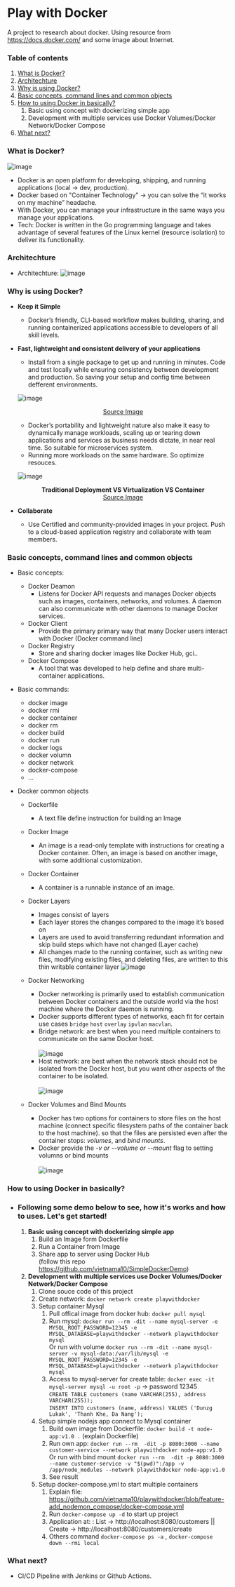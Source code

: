 # Play with Docker
A project to research about docker.
Using resource from https://docs.docker.com/ and some image about Internet.
### Table of contents

1.  [What is Docker?](#what-is-docker)
2.  [Architechture](#architechture)
3.  [Why is using Docker?](#why-is-using-docker)
4.  [Basic concepts, command lines and common objects](#basic-concepts-command-lines-and-common-objects)
5.  [How to using Docker in basically?](#how-to-using-docker-in-basically)
	1. Basic using concept with dockerizing simple app
	2. Development with multiple services use Docker Volumes/Docker Network/Docker Compose
7.  [What next?](#what-next)

### What is Docker?
![image](https://user-images.githubusercontent.com/15383075/171147109-8bff0707-be72-45ae-9c54-aaedf5578f2a.png)

- Docker is an open platform for developing, shipping, and running applications (local -> dev, production).
- Docker based on "Container Technology" -> you can solve the “it works on my machine” headache.
- With Docker, you can manage your infrastructure in the same ways you manage your applications.
- Tech: Docker is written in the Go programming language and takes advantage of several features of the Linux kernel (resource isolation) to deliver its functionality.

### Architechture
	
- Architechture:
![image](https://user-images.githubusercontent.com/15383075/170934097-435dd734-491c-4666-8703-42f8654e79d9.png)


### Why is using Docker?
- **Keep it Simple**
	- Docker’s friendly, CLI-based workflow makes building, sharing, and running containerized applications accessible to developers of all skill levels.
	
- **Fast, lightweight and consistent delivery of your applications**
	- Install from a single package to get up and running in minutes. Code and test locally while ensuring consistency between development and production. So saving your setup and config time between defferent environments.
	
	![image](https://user-images.githubusercontent.com/15383075/170947710-b9f8514d-cc60-4c17-a6e0-5717272521ab.png)
	<p align="center"><a href="https://accesto.com/blog/static/b4950fbfb56324ada87c9064046769b1/3c492/docker-explained-5.png">Source Image</a></p>
	
	- Docker’s portability and lightweight nature also make it easy to dynamically manage workloads, scaling up or tearing down applications and services as business needs dictate, in near real time. So suitable for microservices system.
	- Running more workloads on the same hardware. So optimize resouces.
	
	![image](https://user-images.githubusercontent.com/15383075/172748823-ab2fb79f-f133-4b02-ad60-50f6c7a424f4.png)
	<p align="center"><b>Traditional Deployment VS Virtualization VS Container</b><br><a href="https://www.linkedin.com/pulse/traditional-deployment-vs-virtualization-container-shazly-abozeid">Source Image</a></p>

- **Collaborate**
	- Use Certified and community-provided images in your project. Push to a cloud-based application registry and collaborate with team members.


### Basic concepts, command lines and common objects
- Basic concepts:
	- Docker Deamon
		- Listens for Docker API requests and manages Docker objects such as images, containers, networks, and volumes. A daemon can also communicate with other daemons to manage Docker services.
	- Docker Client
		- Provide the primary primary way that many Docker users interact with Docker (Docker command line)
	- Docker Registry
		- Store and sharing docker images like Docker Hub, gci..
	- Docker Compose
		- A tool that was developed to help define and share multi-container applications. 

- Basic commands:
	- docker image
	- docker rmi
	- docker container
	- docker rm
	- docker build
	- docker run 
	- docker logs
	- docker volumn
	- docker network
	- docker-compose
	- ...

- Docker common objects
	- Dockerfile
		- A text file define instruction for building an Image
	- Docker Image
		- An image is a read-only template with instructions for creating a Docker container. Often, an image is based on another image, with some additional customization.
	- Docker Container
		- A container is a runnable instance of an image.
	- Docker Layers
		- Images consist of layers
		- Each layer stores the changes compared to the image it’s based on
		- Layers are used to avoid transferring redundant information and skip build steps which have not changed (Layer cache)
		- All changes made to the running container, such as writing new files, modifying existing files, and deleting files, are written to this thin writable container layer
	![image](https://user-images.githubusercontent.com/15383075/173273962-7e09c389-3056-4b38-a9dd-c0b4400c1ad5.png)

	- Docker Networking
		- Docker networking is primarily used to establish communication between Docker containers and the outside world via the host machine where the Docker daemon is running.
		- Docker supports different types of networks, each fit for certain use cases `bridge` `host` `overlay` `ipvlan` `macvlan`.
		- Bridge network: are best when you need multiple containers to communicate on the same Docker host. <br><br>
		![image](https://user-images.githubusercontent.com/15383075/172403798-c4245ed0-8137-47c0-900c-54311d881d3d.png)
		- Host network: are best when the network stack should not be isolated from the Docker host, but you want other aspects of the container to be isolated. <br><br>
		![image](https://user-images.githubusercontent.com/15383075/172404700-c405156e-09ea-41c6-9c64-80d607e8aebb.png)
		
	- Docker Volumes and Bind Mounts
		- Docker has two options for containers to store files on the host machine (connect specific filesystem paths of the container back to the host machine). so that the files are persisted even after the container stops: *volumes*, and *bind mounts*.
		- Docker provide the *-v or --volume or --mount* flag to setting volumns or bind mounts <br><br>
		![image](https://user-images.githubusercontent.com/15383075/172640756-a9dd4401-dfb4-468a-a8c8-a05a36bfdd07.png)


### How to using Docker in basically?
-	### Following some demo below to see, how it's works and how to uses. Let's get started!
	1. **Basic using concept with dockerizing simple app**
		1. Build an Image form Dockerfile
		2. Run a Container from Image
		3. Share app to server using Docker Hub
		<br>(follow this repo https://github.com/vietnama10/SimpleDockerDemo)
	2. **Development with multiple services use Docker Volumes/Docker Network/Docker Compose**
		1. Clone souce code of this project
		2. Create network: `docker network create playwithdocker`
		3. Setup container Mysql
			1. Pull offical image from docker hub: `docker pull mysql`
			2. Run mysql: `docker run --rm -dit --name mysql-server -e MYSQL_ROOT_PASSWORD=12345 -e MYSQL_DATABASE=playwithdocker --network playwithdocker mysql` <br> Or run with volume `docker run --rm -dit --name mysql-server -v mysql-data:/var/lib/mysql -e MYSQL_ROOT_PASSWORD=12345 -e MYSQL_DATABASE=playwithdocker --network playwithdocker mysql`
			3. Access to mysql-server for create table: `docker exec -it mysql-server mysql -u root -p` -> password 12345 <br>
			`CREATE TABLE customers (name VARCHAR(255), address VARCHAR(255));` <br>
			`INSERT INTO customers (name, address) VALUES ('Dunzg Lukak', 'Thanh Khe, Da Nang');`
		4. Setup simple nodejs app connect to Mysql container
			1. Build own image from Dockerfile: `docker build -t node-app:v1.0 .` (explain Dockerfile)
			2. Run own app: `docker run --rm  -dit -p 8080:3000 --name customer-service --network playwithdocker node-app:v1.0` <br> Or run with bind mount `docker run --rm  -dit -p 8080:3000 --name customer-service -v "$(pwd)":/app -v /app/node_modules --network playwithdocker node-app:v1.0`
			3. See result
		5. Setup docker-compose.yml to start multiple containers
			1. Explain file: https://github.com/vietnama10/playwithdocker/blob/feature-add_nodemon_compose/docker-compose.yml
			2. Run `docker-compose up -d` to start up project
			3. Application at: : List -> http://localhost:8080/customers  || Create -> http://localhost:8080/customers/create
			4. Others command `docker-compose ps -a` , `docker-compose down --rmi local`
	
	

### What next?
-	CI/CD Pipeline with Jenkins or Github Actions.
